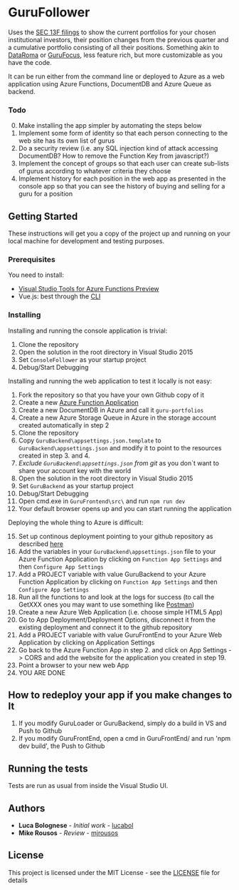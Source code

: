 # GuruFollower

Uses the [SEC 13F filings](https://www.sec.gov/answers/form13f.htm) to show the current portfolios for your chosen institutional investors, their position changes from the previous quarter and a cumulative portfolio consisting of all their positions.
Something akin to [DataRoma](http://www.dataroma.com/m/home.php) or [GuruFocus](http://www.gurufocus.com/), less feature rich, but more customizable as you have the code.

It can be run either from the command line or deployed to Azure as a web application using Azure Functions, DocumentDB and Azure Queue as backend.

### Todo

0. Make installing the app simpler by automating the steps below
1. Implement some form of identity so that each person connecting to the web site has its own list of gurus
2. Do a security review (i.e. any SQL injection kind of attack accessing DocumentDB? How to remove the Function Key from javascript?)
2. Implement the concept of groups so that each user can create sub-lists of gurus according to whatever criteria they choose
3. Implement history for each position in the web app as presented in the console app so that you can see the history of buying and selling for a guru for a position

## Getting Started

These instructions will get you a copy of the project up and running on your local machine for development and testing purposes.

### Prerequisites

You need to install:

- [Visual Studio Tools for Azure Functions Preview](https://buildazure.com/2016/12/14/azure-functions-visual-studio-tools-preview/comment-page-1/)
- Vue.js: best through the [CLI](https://vuejs.org/v2/guide/installation.html#CLI)

### Installing

Installing and running the console application is trivial:

1. Clone the repository
2. Open the solution in the root directory in Visual Studio 2015
3. Set `ConsoleFollower` as your startup project
4. Debug/Start Debugging

Installing and running the web application to test it locally is not easy:

1. Fork the repository so that you have your own Github copy of it
2. Create a new [Azure Function Application](https://azure.microsoft.com/en-us/services/functions/)
3. Create a new DocumentDB in Azure and call it `guru-portfolios`
4. Create a new Azure Storage Queue in Azure in the storage account created automatically in step 2
7. Clone the repository
8. Copy `GuruBackend\appsettings.json.template` to `GuruBackend\appsettings.json` and modify it to point to the resources created in step 3. and 4.
9. *Exclude `GuruBackend\appsettings.json` from git* as you don`t want to share your account key with the world
10. Open the solution in the root directory in Visual Studio 2015
11. Set `GuruBackend` as your startup project
12. Debug/Start Debugging
13. Open cmd.exe in `GuruFrontend\src\` and run `npm run dev`
14. Your default browser opens up and you can start running the application

Deploying the whole thing to Azure is difficult:

15. Set up continous deployment pointing to your github repository as described [here](https://docs.microsoft.com/en-us/azure/azure-functions/functions-continuous-deployment)
16. Add the variables in your `GuruBackend\appsettings.json` file to your Azure Function Application by clicking on `Function App Settings` and then `Configure App Settings`
17. Add a PROJECT variable with value GuruBackend to your Azure Function Application by clicking on `Function App Settings` and then `Configure App Settings`
18. Run all the functions to and look at the logs for success (to call the GetXXX ones you may want to use something like [Postman](https://www.getpostman.com/))
19. Create a new Azure Web Application (i.e. choose simple HTML5 App)
20. Go to App Deployment/Deployment Options, disconnect it from the existing deployment and connect it to the github repository
17. Add a PROJECT variable with value GuruFrontEnd to your Azure Web Application by clicking on Application Settings
18. Go back to the Azure Function App in step 2. and click on App Settings -> CORS and add the website for the application you created in step 19.
19. Point a browser to your new web App
20. YOU ARE DONE

## How to redeploy your app if you make changes to It

1. If you modify GuruLoader or GuruBackend, simply do a build in VS and Push to Github
2. If you modify GuruFrontEnd, open a cmd in GuruFrontEnd/ and run 'npm dev build', the Push to Github

## Running the tests

Tests are run as usual from inside the Visual Studio UI.

## Authors

* **Luca Bolognese** - *Initial work* - [lucabol](https://github.com/lucabol)
* **Mike Rousos** - *Review* - [mjrousos](https://github.com/mjrousos)

## License

This project is licensed under the MIT License - see the [LICENSE](LICENSE) file for details

